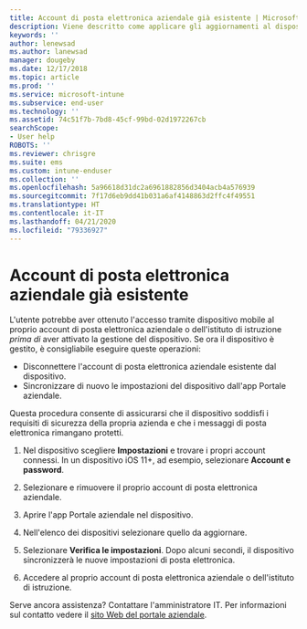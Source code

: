 ```yaml
---
title: Account di posta elettronica aziendale già esistente | Microsoft Docs
description: Viene descritto come applicare gli aggiornamenti al dispositivo in modo da poter accedere di nuovo alla posta elettronica aziendale o dell'istituto di istruzione.
keywords: ''
author: lenewsad
ms.author: lanewsad
manager: dougeby
ms.date: 12/17/2018
ms.topic: article
ms.prod: ''
ms.service: microsoft-intune
ms.subservice: end-user
ms.technology: ''
ms.assetid: 74c51f7b-7bd8-45cf-99bd-02d1972267cb
searchScope:
- User help
ROBOTS: ''
ms.reviewer: chrisgre
ms.suite: ems
ms.custom: intune-enduser
ms.collection: ''
ms.openlocfilehash: 5a96618d31dc2a6961882856d3404acb4a576939
ms.sourcegitcommit: 7f17d6eb9dd41b031a6af4148863d2ffc4f49551
ms.translationtype: HT
ms.contentlocale: it-IT
ms.lasthandoff: 04/21/2020
ms.locfileid: "79336927"
---
```

# <a name="an-existing-company-email-account-was-found"></a>Account di posta elettronica aziendale già esistente

L'utente potrebbe aver ottenuto l'accesso tramite dispositivo mobile al proprio account di posta elettronica aziendale o dell'istituto di istruzione *prima di* aver attivato la gestione del dispositivo. Se ora il dispositivo è gestito, è consigliabile eseguire queste operazioni:

* Disconnettere l'account di posta elettronica aziendale esistente dal dispositivo.
* Sincronizzare di nuovo le impostazioni del dispositivo dall'app Portale aziendale.  

Questa procedura consente di assicurarsi che il dispositivo soddisfi i requisiti di sicurezza della propria azienda e che i messaggi di posta elettronica rimangano protetti.

1. Nel dispositivo scegliere **Impostazioni** e trovare i propri account connessi. In un dispositivo iOS 11+, ad esempio, selezionare **Account e password**.
 
2. Selezionare e rimuovere il proprio account di posta elettronica aziendale.

3. Aprire l'app Portale aziendale nel dispositivo.  

4. Nell'elenco dei dispositivi selezionare quello da aggiornare.

5. Selezionare **Verifica le impostazioni**. Dopo alcuni secondi, il dispositivo sincronizzerà le nuove impostazioni di posta elettronica.

6. Accedere al proprio account di posta elettronica aziendale o dell'istituto di istruzione.

Serve ancora assistenza? Contattare l'amministratore IT. Per informazioni sul contatto vedere il [sito Web del portale aziendale](https://go.microsoft.com/fwlink/?linkid=2010980).
